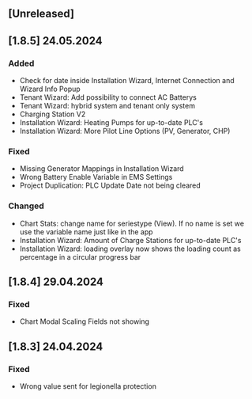 ## [Unreleased]

## [1.8.5] 24.05.2024

### Added
- Check for date inside Installation Wizard, Internet Connection and Wizard Info Popup
- Tenant Wizard: Add possibility to connect AC Batterys
- Tenant Wizard: hybrid system and tenant only system
- Charging Station V2
- Installation Wizard: Heating Pumps for up-to-date PLC's
- Installation Wizard: More Pilot Line Options (PV, Generator, CHP)

### Fixed
- Missing Generator Mappings in Installation Wizard
- Wrong Battery Enable Variable in EMS Settings
- Project Duplication: PLC Update Date not being cleared

### Changed
- Chart Stats: change name for seriestype (View). If no name is set we use the variable name just like in the app
- Installation Wizard: Amount of Charge Stations for up-to-date PLC's
- Installation Wizard: loading overlay now shows the loading count as percentage in a circular progress bar

## [1.8.4] 29.04.2024

### Fixed
- Chart Modal Scaling Fields not showing

## [1.8.3] 24.04.2024

### Fixed
- Wrong value sent for legionella protection